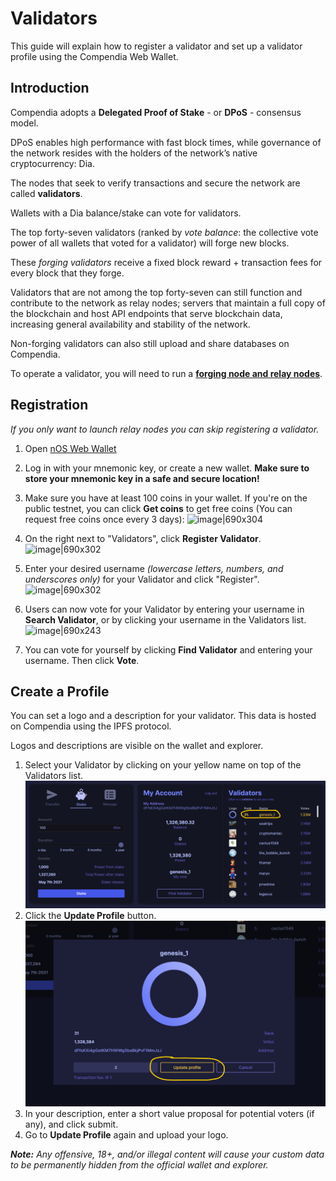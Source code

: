 # Validators

This guide will explain how to register a validator and set up a validator profile using the Compendia Web Wallet.

## Introduction
Compendia adopts a **Delegated Proof of Stake** - or **DPoS** - consensus model.

DPoS enables high performance with fast block times, while governance of the network resides with the holders of the network’s native cryptocurrency: Dia.

The nodes that seek to verify transactions and secure the network are called **validators**.

Wallets with a Dia balance/stake can vote for validators.

The top forty-seven validators (ranked by *vote balance*: the collective vote power of all wallets that voted for a validator) will forge new blocks.

These *forging validators* receive a fixed block reward + transaction fees for every block that they forge.

Validators that are not among the top forty-seven can still function and contribute to the network as relay nodes; servers that maintain a full copy of the blockchain and host API endpoints that serve blockchain data, increasing general availability and stability of the network.

Non-forging validators can also still upload and share databases on Compendia.

To operate a validator, you will need to run a [**forging node and relay nodes**](./node.html).

## Registration

*If you only want to launch relay nodes you can skip registering a validator.*

1. Open [nOS Web Wallet](https://wallet.nos.dev)

2. Log in with your mnemonic key, or create a new wallet.
**Make sure to store your mnemonic key in a safe and secure location!**

3. Make sure you have at least 100 coins in your wallet. 
If you're on the public testnet, you can click **Get coins** to get free coins (You can request free coins once every 3 days):
![image|690x304](https://nos.chat/uploads/default/original/1X/4e7546d6a782a05aa081ccd7596fbc5cf2525dc1.png) 

4. On the right next to "Validators", click **Register Validator**.
![image|690x302](https://nos.chat/uploads/default/original/1X/8b464088391615a81e449698385c9b7ab32a958a.png) 
5. Enter your desired username *(lowercase letters, numbers, and underscores only)* for your Validator and click "Register".
![image|690x302](https://nos.chat/uploads/default/original/1X/ec8e1977cf016d3e266198547c677f34fa96e373.png) 
6. Users can now vote for your Validator by entering your username in **Search Validator**, or by clicking your username in the Validators list.
![image|690x243](https://nos.chat/uploads/default/original/1X/0a2b3833d1e9b5f14900123fb69946dc3aa7f5c3.png) 
7. You can vote for yourself by clicking **Find Validator** and entering your username. Then click **Vote**.

## Create a Profile

You can set a logo and a description for your validator. This data is hosted on Compendia using the IPFS protocol.

Logos and descriptions are visible on the wallet and explorer.

1. Select your Validator by clicking on your yellow name on top of the Validators list.
![image](./img/select-profile.png) 
1. Click the **Update Profile** button.
![image](./img/update-profile.png) 
3. In your description, enter a short value proposal for potential voters (if any), and click submit.
4. Go to **Update Profile** again and upload your logo.

***Note:** Any offensive, 18+, and/or illegal content will cause your custom data to be permanently hidden from the official wallet and explorer.*